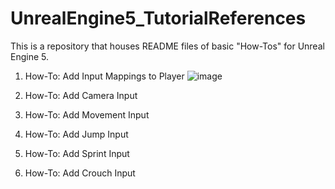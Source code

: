 # UnrealEngine5_TutorialReferences
This is a repository that houses README files of basic "How-Tos" for Unreal Engine 5.

1. How-To: Add Input Mappings to Player
![image](https://github.com/user-attachments/assets/8a017d64-0deb-4e04-9c9c-2f9850bb0664)


3. How-To: Add Camera Input
4. How-To: Add Movement Input
5. How-To: Add Jump Input
6. How-To: Add Sprint Input
7. How-To: Add Crouch Input
